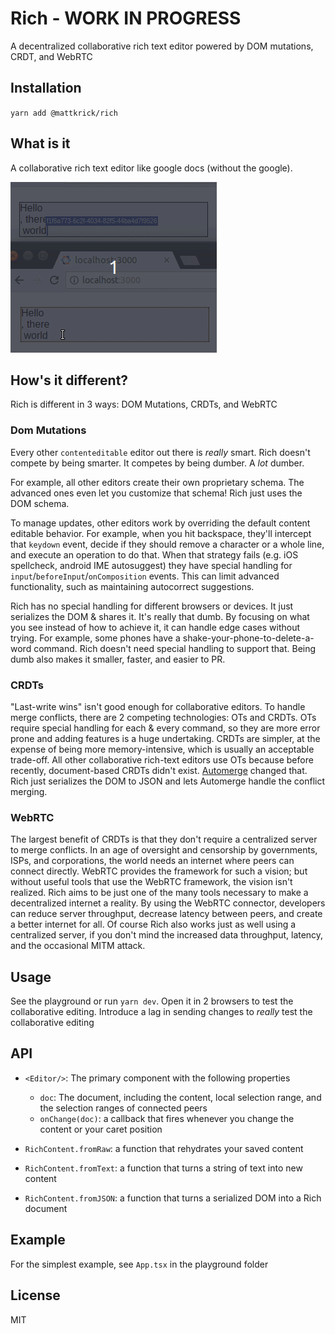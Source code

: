 # Rich - WORK IN PROGRESS

A decentralized collaborative rich text editor powered by DOM mutations, CRDT, and WebRTC

## Installation

`yarn add @mattkrick/rich`

## What is it

A collaborative rich text editor like google docs (without the google).

![Rich](docs/rich2.gif)

## How's it different?

Rich is different in 3 ways: DOM Mutations, CRDTs, and WebRTC

### Dom Mutations
Every other `contenteditable` editor out there is _really_ smart. 
Rich doesn't compete by being smarter.
It competes by being dumber. 
A _lot_ dumber. 

For example, all other editors create their own proprietary schema.
The advanced ones even let you customize that schema!
Rich just uses the DOM schema.

To manage updates, other editors work by overriding the default content editable behavior.
For example, when you hit backspace, they'll intercept that `keydown` event, 
decide if they should remove a character or a whole line, 
and execute an operation to do that.
When that strategy fails (e.g. iOS spellcheck, android IME autosuggest) 
they have special handling for `input`/`beforeInput`/`onComposition` events. 
This can limit advanced functionality, such as maintaining autocorrect suggestions.

Rich has no special handling for different browsers or devices. 
It just serializes the DOM & shares it.
It's really that dumb. 
By focusing on what you see instead of how to achieve it, it can handle edge cases without trying. 
For example, some phones have a shake-your-phone-to-delete-a-word command. 
Rich doesn't need special handling to support that.
Being dumb also makes it smaller, faster, and easier to PR.

### CRDTs

"Last-write wins" isn't good enough for collaborative editors. To handle merge conflicts, there are 2 competing technologies: OTs and CRDTs.
OTs require special handling for each & every command, so they are more error prone and adding features is a huge undertaking.
CRDTs are simpler, at the expense of being more memory-intensive, which is usually an acceptable trade-off.
All other collaborative rich-text editors use OTs because before recently, document-based CRDTs didn't exist.
[Automerge](https://github.com/automerge/automerge) changed that.
Rich just serializes the DOM to JSON and lets Automerge handle the conflict merging.

### WebRTC

The largest benefit of CRDTs is that they don't require a centralized server to merge conflicts.
In an age of oversight and censorship by governments, ISPs, and corporations, the world needs an internet where peers can connect directly.
WebRTC provides the framework for such a vision; but without useful tools that use the WebRTC framework, the vision isn't realized.
Rich aims to be just one of the many tools necessary to make a decentralized internet a reality.
By using the WebRTC connector, developers can reduce server throughput, decrease latency between peers, and create a better internet for all.
Of course Rich also works just as well using a centralized server, if you don't mind the increased data throughput, latency, and the occasional MITM attack.

## Usage

See the playground or run `yarn dev`.
Open it in 2 browsers to test the collaborative editing.
Introduce a lag in sending changes to _really_ test the collaborative editing

## API

- `<Editor/>`: The primary component with the following properties
  - `doc`: The document, including the content, local selection range, and the selection ranges of connected peers
  - `onChange(doc)`: a callback that fires whenever you change the content or your caret position

- `RichContent.fromRaw`: a function that rehydrates your saved content
- `RichContent.fromText`: a function that turns a string of text into new content
- `RichContent.fromJSON`: a function that turns a serialized DOM into a Rich document

## Example

For the simplest example, see `App.tsx` in the playground folder

## License

MIT
